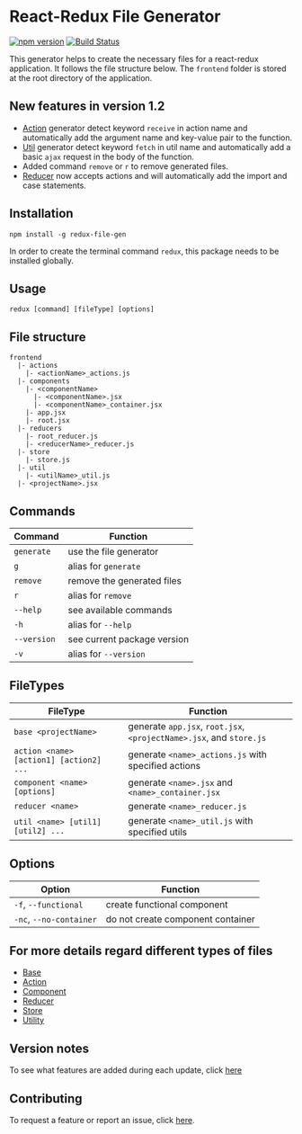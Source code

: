 # React-Redux File Generator

[![npm version](https://badge.fury.io/js/redux-file-gen.svg)](https://badge.fury.io/js/redux-file-gen)  [![Build Status](https://travis-ci.org/davidhu2000/react_redux_generator.svg?branch=master)](https://travis-ci.org/davidhu2000/react_redux_generator)

This generator helps to create the necessary files for a react-redux application. It follows the file structure below. The `frontend` folder is stored at the root directory of the application.

## New features in version 1.2
- [Action](docs/action.md) generator detect keyword `receive` in action name and automatically add the argument name and key-value pair to the function.
- [Util](docs/util.md) generator detect keyword `fetch` in util name and automatically add a basic `ajax` request in the body of the function.
- Added command `remove` or `r` to remove generated files.
- [Reducer](docs/reducer.md) now accepts actions and will automatically add the import and case statements.

## Installation
```
npm install -g redux-file-gen
```

In order to create the terminal command `redux`, this package needs to be installed globally.

## Usage

```
redux [command] [fileType] [options]
```

## File structure

```
frontend
  |- actions
    |- <actionName>_actions.js
  |- components
    |- <componentName>
      |- <componentName>.jsx
      |- <componentName>_container.jsx
    |- app.jsx
    |- root.jsx
  |- reducers
    |- root_reducer.js
    |- <reducerName>_reducer.js
  |- store
    |- store.js
  |- util
    |- <utilName>_util.js
  |- <projectName>.jsx
```

## Commands

| Command       | Function                              |
|---------------|---------------------------------------|
|`generate`     | use the file generator                |
|`g`            | alias for `generate`                  |
|`remove`       | remove the generated files            |
|`r`            | alias for `remove`                    |
| `--help`      | see available commands                |
| `-h`          | alias for `--help`                    |
| `--version`   | see current package version           |
| `-v`          | alias for `--version`                 |

## FileTypes

| FileType                                | Function                                                            |
|-----------------------------------------|---------------------------------------------------------------------|
| `base <projectName>`                    | generate `app.jsx`, `root.jsx`, `<projectName>.jsx`, and `store.js` |
| `action <name> [action1] [action2] ...` | generate `<name>_actions.js` with specified actions                 |
| `component <name> [options]`            | generate `<name>.jsx` and `<name>_container.jsx`                    |
| `reducer <name>`                        | generate `<name>_reducer.js`                                        |
| `util <name> [util1] [util2] ...`       | generate `<name>_util.js` with specified utils                      |

## Options

| Option                    | Function                                |
|---------------------------|-----------------------------------------|
| `-f`, `--functional`      | create functional component             |
| `-nc`, `--no-container`   | do not create component container       |

## For more details regard different types of files
- [Base](docs/base.md)
- [Action](docs/action.md)
- [Component](docs/component.md)
- [Reducer](docs/reducer.md)
- [Store](docs/store.md)
- [Utility](docs/util.md)

## Version notes

To see what features are added during each update, click [here](docs/update_notes.md)

## Contributing

To request a feature or report an issue, click [here](https://github.com/davidhu2000/react_redux_generator/issues).
